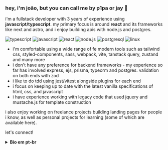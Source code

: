 ### hey, i'm joão, but you can call me by p1pa or jay 👋

i'm a fullstack developer with 3 years of experience using **javascript/typescript**. my primary focus is around **react** and its frameworks like next and astro, and i enjoy building apis with node.js and postgres.

![typescript](https://img.shields.io/badge/-typescript-3178C6?style=flat-square&logo=typescript&logoColor=white&textColor=white)
![javascript](https://img.shields.io/badge/-javascript-F7DF1E?style=flat-square&logo=javascript&logoColor=black&textColor=black)
![react](https://img.shields.io/badge/-react-61DAFB?style=flat-square&logo=react&logoColor=black&textColor=black)
![node.js](https://img.shields.io/badge/-node.js-339933?style=flat-square&logo=node.js&logoColor=white&textColor=white)
![postgresql](https://img.shields.io/badge/-postgresql-336791?style=flat-square&logo=postgresql&logoColor=white&textColor=white)
![linux](https://img.shields.io/badge/-linux-FCC624?style=flat-square&logo=linux&logoColor=black&textColor=black)

- i'm comfortable using a wide range of fe modern tools such as tailwind css, styled-components, sass, webpack, vite, tanstack query, zustand and many more
- i don't have any preference for backend frameworks - my experience so far has involved express, ejs, prisma, typeorm and postgres. validation on both ends with zod
- i like to do tdd using jest/vitest alongside plugins for each end
- i focus on keeping up to date with the latest vanilla specifications of html, css, and javascript
- i have experience working with legacy code that used jquery and mustache.js for template construction

i also enjoy working on freelance projects building landing pages for people i know, as well as personal projects for learning (some of which are available here).

let's connect!

<details>
  <summary><strong>Bio em pt-br</strong></summary>
  <br>
salve! sou o joão, mas também pode me chamar por p1pa ou jota 👋

sou um desenvolvedor fullstack com 3 anos de experiência usando **javascript/typescript**. meu foco principal é em **react** e seus frameworks como next e astro, e curto construir apis com node.js e postgres.

- tenho tranquilidade para utilizar uma série de ferramentas atuais para front-end como tailwind CSS, styled-components, sass, webpack, vite, tanstack query, zustand e muito mais.
- não tenho preferência por frameworks de back-end - minha experiência até agora envolveu express, ejs, prisma, typeorm e postgres. validação em ambas as pontas com zod
- gosto de tdd usando jest/vitest junto com plugins para cada ponta
- foco em me manter atualizado com as mais recentes especificações vanilla de html, css e javascript
- tenho experiência trabalhando com código legado que usava jquery e mustache.js para construção de templates

gosto também de trabalhar em projetos free-lance construindo landing pages para pessoas próximas, além de projetos pessoais para estudos (alguns deles disponíveis por aqui).

bora se conectar!

</details>
